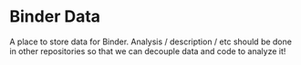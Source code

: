 # Binder Data
A place to store data for Binder. Analysis / description / etc should be done in other
repositories so that we can decouple data and code to analyze it!
